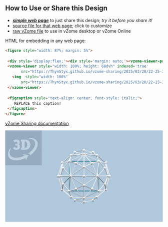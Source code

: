 
## How to Use or Share this Design

 - [***simple web page***](<https://ThynStyx.github.io/vzome-sharing/2025/03/20/22-25-37-golden-platonics/>) to just share this design; *try it before you share it!*
 - [source file for that web page](<https://github.com/ThynStyx/vzome-sharing/edit/main/2025/03/20/22-25-37-golden-platonics/index.md>); click to customize
 - [raw vZome file](<https://raw.githubusercontent.com/ThynStyx/vzome-sharing/main/2025/03/20/22-25-37-golden-platonics/golden-platonics.vZome>) to use in vZome desktop or vZome Online
 
 HTML for embedding in any web page:
 ```html
<figure style="width: 87%; margin: 5%">
  
  <div style='display:flex;'><div style='margin: auto;'><vzome-viewer-previous label='prev step'></vzome-viewer-previous><vzome-viewer-next label='next step'></vzome-viewer-next></div></div>
  <vzome-viewer style="width: 100%; height: 60dvh" indexed='true'
        src="https://ThynStyx.github.io/vzome-sharing/2025/03/20/22-25-37-golden-platonics/golden-platonics.vZome" >
    <img  style="width: 100%"
        src="https://ThynStyx.github.io/vzome-sharing/2025/03/20/22-25-37-golden-platonics/golden-platonics.png" >
  </vzome-viewer>

  <figcaption style="text-align: center; font-style: italic;">
     REPLACE this caption!
  </figcaption>
</figure>

 ```

[vZome Sharing documentation](https://vzome.github.io/vzome/sharing.html#how-it-works)

![Image](<golden-platonics.png>)

